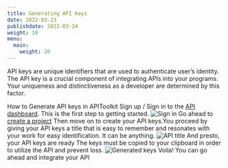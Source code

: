 ```yaml
---
title: Generating API Keys
date: 2022-03-23
publishdate: 2022-03-24
weight: 10
menu:
  main:
    weight: 20
---
```


API keys are unique identifiers that are used to authenticate user’s identity. The API key is a crucial component of integrating APIs into your programs. Your uniqueness and distinctiveness as a developer are determined by this factor.  

How to Generate API keys in APIToolkit
Sign up / Sign in to the [API dashboard](https://app.apitoolkit.io). This is the first step to getting started.
![Sign in](../Sign-up.png)
Go ahead to [create a project](creating-a-project.md)
Then move on to create your API keys.You proceed by giving your API keys a title that is easy to remember and resonates with your work for easy identification. It can be anything.
![API title](../api-title.png)
And presto, your API keys are ready 
The keys must be copied to your clipboard in order to utilize the API and prevent loss. 
![Generated keys](../generated-keys.png)
Voila! You can go ahead and integrate your API

